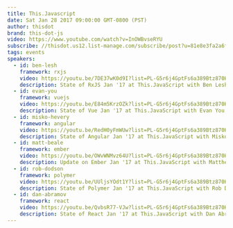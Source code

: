 ```yaml
---
title: This.Javascript
date: Sat Jan 28 2017 09:00:00 GMT-0800 (PST)
author: thisdot
brand: this-dot-js
video: https://www.youtube.com/watch?v=InOWBvseRYU
subscribe: //thisdot.us12.list-manage.com/subscribe/post?u=81e8e3fa2a6f79fe97467029a&amp;id=1f86539e1b
tags: events
speakers:
  - id: ben-lesh
    framework: rxjs
    video: https://youtu.be/7DE37wK0d9I?list=PL-G5r6j4GptFs6a389Btz870HZOc4au1C
    description: State of RxJS Jan '17 at This.JavaScript with Ben Lesh, Author of RxJS 5
  - id: evan-you
    framework: vuejs
    video: https://youtu.be/E84m5KrzOZk?list=PL-G5r6j4GptFs6a389Btz870HZOc4au1C
    description: State of Vue Jan '17 at This.JavaScript with Evan You, Vue Core Team
  - id: misko-hevery
    framework: angular
    video: https://youtu.be/RedH0yFmWUw?list=PL-G5r6j4GptFs6a389Btz870HZOc4au1C
    description: State of Angular Jan '17 at This.JavaScript with Misko Hevery
  - id: matt-beale
    framework: ember
    video: https://youtu.be/OWvWNMvz64U?list=PL-G5r6j4GptFs6a389Btz870HZOc4au1C
    description: Update on Ember Jan '17 at This.JavaScript with Matthew Beale, Ember Core Team
  - id: rob-dodson
    framework: polymer
    video: https://youtu.be/UUljsYOdt1Y?list=PL-G5r6j4GptFs6a389Btz870HZOc4au1C
    description: State of Polymer Jan '17 at This.JavaScript with Rob Dodson, Google Developer Advocate, Chrome
  - id: dan-abramov
    framework: react
    video: https://youtu.be/QvbsR77-VJw?list=PL-G5r6j4GptFs6a389Btz870HZOc4au1C
    description: State of React Jan '17 at This.JavaScript with Dan Abramov, React Core Team
---
```

